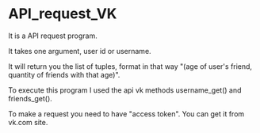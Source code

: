 # API_request_VK
It is a API request program.

It takes one argument, user id or username.

It will return you the list of tuples, format in that way "(age of user's friend, quantity of friends with that age)".

To execute this program I used the api vk methods username_get() and friends_get().

To make a request you need to have "access token". You can get it from vk.com site.
